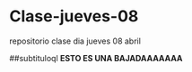 # Clase-jueves-08
repositorio clase dia jueves 08 abril 

##subtituloql
**ESTO ES UNA BAJADAAAAAAA**

